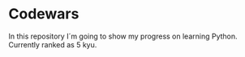 # Codewars
 In this repository I´m going to show my progress on learning Python.
 Currently ranked as 5 kyu.
